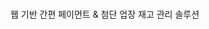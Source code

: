 <p align="center><img width="30%" height="30%" src=https://github.com/SunrinPay/Frontend/raw/master/src/assets/Sunrin%20Pay%20Logo.svg" alt="Sunrin Pay Logo"></p>
<br>
웹 기반 간편 페이먼트 & 첨단 업장 재고 관리 솔루션
